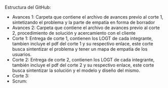 Estructura del GitHub:
- Avances 1:
Carpeta que contiene el archivo de avances previo al corte 1, sintetizando el problema y la parte de empatía en forma de borrador
- Avances 2:
Carpeta que contiene el archivo de avances previo al corte 2, procedimiento de solución y acercamiento con el cliente
- Corte 1:
Entrega de corte 1, contienen los LOGT de cada integrante, tambien incluye el pdf del corte 1 y su respectivo enlace, este corte busca sintentizar el problema y tener un mapa de empatía de los usuarios. 
- Corte 2:
Entrega de corte 2, contienen los LOGT de cada integrante, también incluye el pdf del corte 2 y su respectivo enlace, este corte busca sintentizar la solución y el modelo y diseño del mismo.
- Corte 3:
- Scrum:
